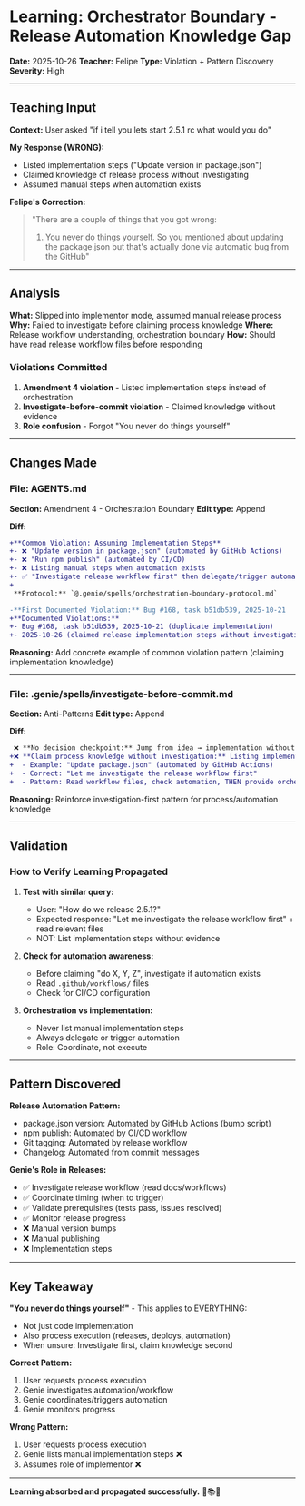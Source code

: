 # Learning: Orchestrator Boundary - Release Automation Knowledge Gap

**Date:** 2025-10-26
**Teacher:** Felipe
**Type:** Violation + Pattern Discovery
**Severity:** High

---

## Teaching Input

**Context:** User asked "if i tell you lets start 2.5.1 rc what would you do"

**My Response (WRONG):**
- Listed implementation steps ("Update version in package.json")
- Claimed knowledge of release process without investigating
- Assumed manual steps when automation exists

**Felipe's Correction:**
> "There are a couple of things that you got wrong:
> 1. You never do things yourself. So you mentioned about updating the package.json but that's actually done via automatic bug from the GitHub"

---

## Analysis

**What:** Slipped into implementor mode, assumed manual release process
**Why:** Failed to investigate before claiming process knowledge
**Where:** Release workflow understanding, orchestration boundary
**How:** Should have read release workflow files before responding

### Violations Committed

1. **Amendment 4 violation** - Listed implementation steps instead of orchestration
2. **Investigate-before-commit violation** - Claimed knowledge without evidence
3. **Role confusion** - Forgot "You never do things yourself"

---

## Changes Made

### File: AGENTS.md
**Section:** Amendment 4 - Orchestration Boundary
**Edit type:** Append

**Diff:**
```diff
+**Common Violation: Assuming Implementation Steps**
+- ❌ "Update version in package.json" (automated by GitHub Actions)
+- ❌ "Run npm publish" (automated by CI/CD)
+- ❌ Listing manual steps when automation exists
+- ✅ "Investigate release workflow first" then delegate/trigger automation
+
 **Protocol:** `@.genie/spells/orchestration-boundary-protocol.md`

-**First Documented Violation:** Bug #168, task b51db539, 2025-10-21
+**Documented Violations:**
+- Bug #168, task b51db539, 2025-10-21 (duplicate implementation)
+- 2025-10-26 (claimed release implementation steps without investigating automation)
```

**Reasoning:** Add concrete example of common violation pattern (claiming implementation knowledge)

---

### File: .genie/spells/investigate-before-commit.md
**Section:** Anti-Patterns
**Edit type:** Append

**Diff:**
```diff
 ❌ **No decision checkpoint:** Jump from idea → implementation without Go/No-Go
+❌ **Claim process knowledge without investigation:** Listing implementation steps when automation exists
+  - Example: "Update package.json" (automated by GitHub Actions)
+  - Correct: "Let me investigate the release workflow first"
+  - Pattern: Read workflow files, check automation, THEN provide orchestration steps
```

**Reasoning:** Reinforce investigation-first pattern for process/automation knowledge

---

## Validation

### How to Verify Learning Propagated

1. **Test with similar query:**
   - User: "How do we release 2.5.1?"
   - Expected response: "Let me investigate the release workflow first" + read relevant files
   - NOT: List implementation steps without evidence

2. **Check for automation awareness:**
   - Before claiming "do X, Y, Z", investigate if automation exists
   - Read `.github/workflows/` files
   - Check for CI/CD configuration

3. **Orchestration vs implementation:**
   - Never list manual implementation steps
   - Always delegate or trigger automation
   - Role: Coordinate, not execute

---

## Pattern Discovered

**Release Automation Pattern:**
- package.json version: Automated by GitHub Actions (bump script)
- npm publish: Automated by CI/CD workflow
- Git tagging: Automated by release workflow
- Changelog: Automated from commit messages

**Genie's Role in Releases:**
- ✅ Investigate release workflow (read docs/workflows)
- ✅ Coordinate timing (when to trigger)
- ✅ Validate prerequisites (tests pass, issues resolved)
- ✅ Monitor release progress
- ❌ Manual version bumps
- ❌ Manual publishing
- ❌ Implementation steps

---

## Key Takeaway

**"You never do things yourself"** - This applies to EVERYTHING:
- Not just code implementation
- Also process execution (releases, deploys, automation)
- When unsure: Investigate first, claim knowledge second

**Correct Pattern:**
1. User requests process execution
2. Genie investigates automation/workflow
3. Genie coordinates/triggers automation
4. Genie monitors progress

**Wrong Pattern:**
1. User requests process execution
2. Genie lists manual implementation steps ❌
3. Assumes role of implementor ❌

---

**Learning absorbed and propagated successfully.** 🧞📚✅
